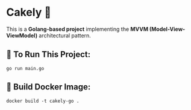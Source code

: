 # Cakely 🍰

This is a **Golang-based project** implementing the **MVVM (Model-View-ViewModel)** architectural pattern.

## 🚀 To Run This Project:
```
go run main.go
```
## 🐳 Build Docker Image:
```
docker build -t cakely-go .
```
